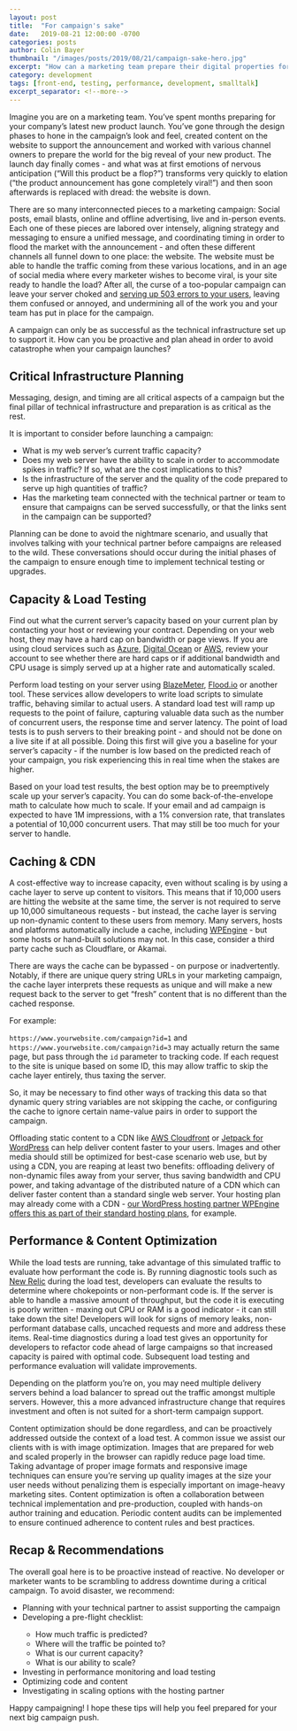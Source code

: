 ```yaml
---
layout: post
title:  "For campaign's sake"
date:   2019-08-21 12:00:00 -0700
categories: posts
author: Colin Bayer
thumbnail: "/images/posts/2019/08/21/campaign-sake-hero.jpg"
excerpt: "How can a marketing team prepare their digital properties for a large campaign?"
category: development
tags: [front-end, testing, performance, development, smalltalk]
excerpt_separator: <!--more-->
---
```

<p>Imagine you are on a marketing team. You’ve spent months preparing for your company’s latest new product launch. You’ve gone through the design phases to hone in the campaign’s look and feel, 
created content on the website to support the announcement and worked with various channel owners to prepare the world for the big reveal of your new product. The launch day finally comes - and what was at first emotions of nervous anticipation (“Will this product be a flop?”) transforms very quickly to elation (“the product announcement has gone completely viral!”) and then soon afterwards is replaced with dread: the website is down.</p>

<p>There are so many interconnected pieces to a marketing campaign: Social posts, email blasts, online and offline advertising, live and in-person events. Each one of these pieces are labored over intensely, 
aligning strategy and messaging to ensure a unified message, and coordinating timing in order to flood the market with the announcement - and often these different channels all funnel down to one place: the 
website.  The website must be able to handle the traffic coming from these various locations, and in an age of social media where every marketer wishes to become viral, is your site ready to handle the load? 
 After all, the curse of a too-popular campaign can leave your server choked and <a href="https://httpstatuses.com/503" target="_blank">serving up 503 errors to your users</a>, leaving them confused or annoyed, and undermining all of the work you and your team has put in place for the campaign.</p>

<p>A campaign can only be as successful as the technical infrastructure set up to support it. How can you be proactive and plan ahead in order to avoid catastrophe when your campaign launches?</p>

<h2>Critical Infrastructure Planning</h2>

<p>Messaging, design, and timing are all critical aspects of a campaign but the final pillar of technical infrastructure and preparation is as critical as the rest. </p>

<p>It is important to consider before launching a campaign:</p>

<ul>
<li>What is my web server’s current traffic capacity?</li>
<li>Does my web server have the ability to scale in order to accommodate
 spikes in traffic? If so, what are the cost implications to this?</li>
<li>Is the infrastructure of the server and the quality of the code prepared to serve up high quantities of traffic?</li>
<li>Has the marketing team connected with the technical partner or team 
to ensure that campaigns can be served successfully, or that the links 
sent in the campaign can be supported?</li>
</ul>

<p>Planning can be done to avoid the nightmare scenario, and usually that involves talking with your technical partner before campaigns are released to the wild.  These conversations should occur during the 
initial phases of the campaign to ensure enough time to implement technical testing or upgrades.</p>

<h2>Capacity &amp; Load Testing</h2>

<p>Find out what the current server’s capacity based on your current plan by contacting your host or reviewing your contract. Depending on 
your web host, they may have a hard cap on bandwidth or page views. If you are using cloud services such as <a href="https://azure.microsoft.com/" target="_blank">Azure</a>, <a href="https://www.digitalocean.com/" target="_blank">Digital Ocean</a> or <a href="https://aws.amazon.com/" target="_blank">AWS</a>, review your account to see whether there are hard caps or if additional
 bandwidth and CPU usage is simply served up at a higher rate and automatically scaled. </p>

<p>Perform load testing on your server using <a href="https://www.blazemeter.com/" target="_blank">BlazeMeter</a>, <a href="https://flood.io/" target="_blank">Flood.io</a> or another tool.  These services allow developers to write load scripts to simulate traffic, behaving similar to actual users.  A standard load test will ramp up requests to the point of failure, capturing valuable 
data such as the number of concurrent users, the response time and server latency.  The point of load tests is to push servers to their breaking point - and should not be done on a live site if at all possible. Doing this first will give you a baseline for your server’s capacity - if the number is low based on the predicted reach of your campaign, you risk experiencing this in real time when the stakes are higher.</p>

<p>Based on your load test results, the best option may be to preemptively scale up your server’s capacity. You can do some back-of-the-envelope math to calculate how much to scale. If your email 
and ad campaign is expected to have 1M impressions, with a 1% conversion rate, that translates a potential of 10,000 concurrent users. That may still be too much for your server to handle.</p>


<h2>Caching &amp; CDN</h2>

<p>A cost-effective way to increase capacity, even without scaling is by using a cache layer to serve up content to visitors.  This means that if 10,000 users are hitting the website at the same time, the server is not required to serve up 10,000 simultaneous requests - but instead, the cache layer is serving up non-dynamic content to these users from memory.   Many servers, hosts and platforms automatically include a cache, including <a href="https://wpengine.com/more/specialoffer/?w_agcid=WxoLaySE" target="_blank">WPEngine</a> - but some hosts or hand-built solutions may not.  In this case, consider a third party cache such as Cloudflare, or Akamai.</p>

<p>There are ways the cache can be bypassed - on purpose or inadvertently.  Notably, if there are unique query string URLs in your marketing campaign, the cache layer interprets these requests as unique 
and will make a new request back to the server to get “fresh” content that is no different than the cached response.</p>

<p>For example:</p>

<p><code>https://www.yourwebsite.com/campaign?id=1</code> and <code>https://www.yourwebsite.com/campaign?id=3</code> may actually return the same page, but pass through the <code>id</code>
 parameter to tracking code.  If each request to the site is unique based on some ID, this may allow traffic to skip the cache layer entirely, thus taxing the server.</p>

<p>So, it may be necessary to find other ways of tracking this data so that dynamic query string variables are not skipping the cache, or configuring the cache to ignore certain name-value pairs in order to 
support the campaign.</p>

<p>Offloading static content to a CDN like <a href="https://aws.amazon.com/cloudfront/" target="_blank">AWS Cloudfront</a> or <a href="https://jetpack.com/" target="_blank">Jetpack for WordPress</a> can help deliver content faster to your users. Images and other media should still be optimized for best-case scenario web use, but by using a CDN, you are reaping at least two benefits: offloading delivery of non-dynamic files away from your server, thus saving bandwidth and CPU power, and taking advantage of the distributed nature of a CDN which can deliver faster content than a standard single web server.  Your hosting plan may already come with a CDN - <a href="https://wpengine.com/more/specialoffer/?w_agcid=WxoLaySE" target="_blank">our WordPress hosting partner WPEngine offers this as part of their standard hosting plans</a>, for example. </p>


<h2>Performance &amp; Content Optimization</h2>

<p>While the load tests are running, take advantage of this simulated traffic to evaluate how performant the code is.  By running diagnostic tools such as <a href="https://newrelic.com/" target="_blank">New Relic</a> during the load test, developers can evaluate the results to determine where chokepoints or non-performant code is.  If the server is able to handle a massive amount of throughput, but the code it is executing is poorly written - maxing out CPU or RAM is a good indicator - it can still take down the site! Developers will look for signs of memory leaks, non-performant database calls, uncached requests and more and address these items. Real-time diagnostics during a load test gives an opportunity for developers to refactor code ahead of large campaigns so that increased capacity is paired with optimal code.  Subsequent load testing and performance evaluation will validate improvements.</p>

<p>Depending on the platform you’re on, you may need multiple delivery servers behind a load balancer to spread out the traffic amongst multiple servers. However, this a more advanced infrastructure change that requires investment and often is not suited for a short-term campaign support.</p>

<p>Content optimization should be done regardless, and can be proactively addressed outside the context of a load test.  A common issue we assist our clients with is with image optimization. Images that
 are prepared for web and scaled properly in the browser can rapidly reduce page load time.  Taking advantage of proper image formats and responsive image techniques can ensure you’re serving up quality images at the size your user needs without penalizing them is especially important on image-heavy marketing sites.  Content optimization is often a collaboration between technical implementation and pre-production, coupled with hands-on author training and education.  Periodic content audits can be implemented to ensure continued adherence to content rules
 and best practices.</p>

<h2>Recap &amp; Recommendations</h2>

<p>The overall goal here is to be proactive instead of reactive. No developer or marketer wants to be scrambling to address downtime during a critical campaign. To avoid disaster, we recommend:</p>

<ul>
<li>Planning with your technical partner to assist supporting the campaign</li>
<li>Developing a pre-flight checklist:</li>
<ul>
    <li>How much traffic is predicted?</li>
    <li>Where will the traffic be pointed to?</li>
    <li>What is our current capacity?</li>
    <li>What is our ability to scale?</li>
</ul>
<li>Investing in performance monitoring and load testing</li>
<li>Optimizing code and content</li>
<li>Investigating in scaling options with the hosting partner</li>
</ul>

<p>Happy campaigning! I hope these tips will help you feel prepared for your next big campaign push.</p>